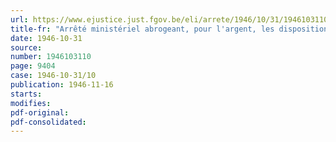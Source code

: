 ```yaml
---
url: https://www.ejustice.just.fgov.be/eli/arrete/1946/10/31/1946103110/justel
title-fr: "Arrêté ministériel abrogeant, pour l'argent, les dispositions de l'arrêté ministériel du 31 janvier 1945, portant règlementation de la production et de la distribution des métaux non ferreux"
date: 1946-10-31
source:
number: 1946103110
page: 9404
case: 1946-10-31/10
publication: 1946-11-16
starts:
modifies:
pdf-original:
pdf-consolidated:
---
```


